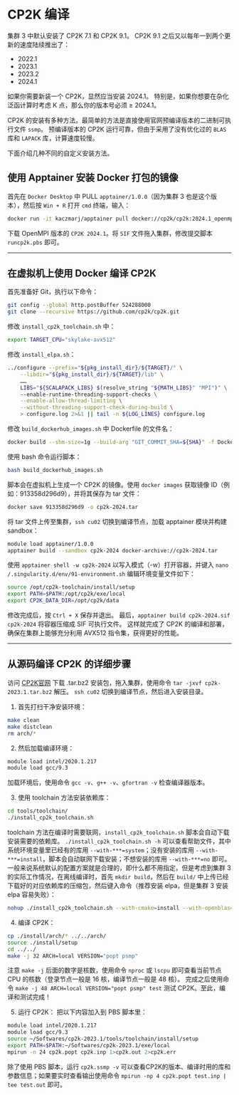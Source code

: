 
# CP2K 编译

集群 3 中默认安装了 CP2K 7.1 和 CP2K 9.1。
CP2K 9.1 之后又以每年一到两个更新的速度陆续推出了：

- 2022.1
- 2023.1
- 2023.2
- 2024.1

如果你需要新装一个 CP2K，显然应当安装 2024.1。
特别是，如果你想要在杂化泛函计算时考虑 K 点，那么你的版本号必须 ≥ 2024.1。

CP2K 的安装有多种方法。最简单的方法是直接使用官网预编译版本的二进制可执行文件 `ssmp`。
预编译版本的 CP2K 运行可靠，但由于采用了没有优化过的 `BLAS` 库和 `LAPACK` 库，计算速度较慢。

下面介绍几种不同的自定义安装方法。

## 使用 Apptainer 安装 Docker 打包的镜像

首先在 `Docker Desktop` 中 PULL `apptainer/1.0.0`（因为集群 3 也是这个版本），然后按 `Win + R` 打开 `cmd` 终端，输入：
```sh
docker run -it kaczmarj/apptainer pull docker://cp2k/cp2k:2024.1_openmpi_skylake-avx512_psmp
```
下载 OpenMPI 版本的 `CP2K 2024.1`。将 `SIF` 文件拖入集群，修改提交脚本 `runcp2k.pbs` 即可。

---

## 在虚拟机上使用 Docker 编译 CP2K

首先准备好 Git，执行以下命令：
```sh
git config --global http.postBuffer 524288000
git clone --recursive https://github.com/cp2k/cp2k.git
```

修改 `install_cp2k_toolchain.sh` 中：
```sh
export TARGET_CPU="skylake-avx512"
```

修改 `install_elpa.sh`：
```sh
../configure --prefix="${pkg_install_dir}/${TARGET}/" \
    --libdir="${pkg_install_dir}/${TARGET}/lib" \
    ……
    LIBS="${SCALAPACK_LIBS} $(resolve_string "${MATH_LIBS}" "MPI")" \
    --enable-runtime-threading-support-checks \
    --enable-allow-thread-limiting \
    --without-threading-support-check-during-build \
    > configure.log 2>&1 || tail -n ${LOG_LINES} configure.log
```

修改 `build_dockerhub_images.sh` 中 Dockerfile 的文件名：
```sh
docker build --shm-size=1g --build-arg "GIT_COMMIT_SHA=${SHA}" -f Dockerfile.test_psmp -t "${TAG}" ../../
```

使用 bash 命令运行脚本：
```sh
bash build_dockerhub_images.sh
```

脚本会在虚拟机上生成一个 CP2K 的镜像。使用 `docker images` 获取镜像 ID（例如：913358d296d9），并将其保存为 tar 文件：
```sh
docker save 913358d296d9 -o cp2k-2024.tar
```

将 tar 文件上传至集群，`ssh cu02` 切换到编译节点，加载 apptainer 模块并构建 sandbox：
```sh
module load apptainer/1.0.0
apptainer build --sandbox cp2k-2024 docker-archive://cp2k-2024.tar
```

使用 `apptainer shell -w cp2k-2024` 以写入模式（-w）打开容器，并键入 `nano /.singularity.d/env/91-environment.sh` 编辑环境变量文件如下：
```sh
source /opt/cp2k-toolchain/install/setup
export PATH=$PATH:/opt/cp2k/exe/local
export CP2K_DATA_DIR=/opt/cp2k/data
```

修改完成后，按 `Ctrl + X` 保存并退出。
最后，`apptainer build cp2k-2024.sif cp2k-2024` 将容器压缩成 SIF 可执行文件。
这样就完成了 CP2K 的编译和部署，确保在集群上能够充分利用 AVX512 指令集，获得更好的性能。

---

## 从源码编译 CP2K 的详细步骤

访问 [CP2K官网](https://www.cp2k.org/download) 下载 .tar.bz2 安装包，拖入集群，使用命令 `tar -jxvf cp2k-2023.1.tar.bz2` 解压。
`ssh cu02` 切换到编译节点，然后进入安装目录。

1. 首先打扫干净安装环境：
```sh
make clean
make distclean
rm arch/*
```
2. 然后加载编译环境：
```sh
module load intel/2020.1.217
module load gcc/9.3
```
加载环境后，使用命令 `gcc -v`、`g++ -v`、`gfortran -v` 检查编译器版本。

3. 使用 toolchain 方法安装依赖库：
```sh
cd tools/toolchain/
./install_cp2k_toolchain.sh
```
toolchain 方法在编译时需要联网，`install_cp2k_toolchain.sh` 脚本会自动下载安装需要的依赖库。
`./install_cp2k_toolchain.sh -h` 可以查看帮助文件，其中系统环境变量里已经有的库用 `--with-***=system`；没有安装的库用 `--with-***=install`，脚本会自动联网下载安装；不想安装的库用 `--with-***=no` 即可。
一般来说系统默认的配置方案就是合理的，即什么都不用指定，但是考虑到集群 3 的实际工作情况，在离线编译时，首先 `mkdir build`，然后在 `build/` 中上传已经下载好的对应依赖库的压缩包，然后键入命令（推荐安装 elpa，但是集群 3 安装 elpa 容易失败）：
```sh
nohup ./install_cp2k_toolchain.sh --with-cmake=install --with-openblas=no --with-scalapack=no --with-elpa=no --with-plumed=install --with-sirius=no > install.log 2>&1 &
```
4. 编译 CP2K：
```sh
cp ./install/arch/* ../../arch/
source ./install/setup
cd ../../
make -j 32 ARCH=local VERSION="popt psmp"
```
注意 `make -j` 后面的数字是核数，使用命令 `nproc` 或 `lscpu` 即可查看当前节点 CPU 的核数（登录节点一般是 16 核，编译节点一般是 48 核）。
完成之后使用命令 `make -j 48 ARCH=local VERSION="popt psmp" test` 测试 CP2K。至此，编译和测试完成！

5. 运行 CP2K：
把以下内容加入到 PBS 脚本里：
```sh
module load intel/2020.1.217
module load gcc/9.3
source ~/Softwares/cp2k-2023.1/tools/toolchain/install/setup
export PATH=$PATH:~/Softwares/cp2k-2023.1/exe/local
mpirun -n 24 cp2k.popt cp2k.inp 1>cp2k.out 2>cp2k.err
```
除了使用 PBS 脚本，运行 `cp2k.ssmp -v` 可以查看CP2K的版本、编译时用的库和参数信息；如果要实时查看输出使用命令 `mpirun -np 4 cp2k.popt test.inp | tee test.out` 即可。
